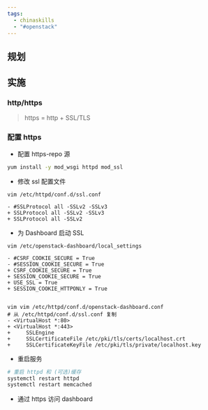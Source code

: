 ```yaml
---
tags:
  - chinaskills
  - "#openstack"
---
```

## 规划

## 实施

### http/https

> https = http + SSL/TLS

### 配置 https

- 配置 https-repo 源
```bash
yum install -y mod_wsgi httpd mod_ssl
```

- 修改 ssl 配置文件
```git
vim /etc/httpd/conf.d/ssl.conf

- #SSLProtocol all -SSLv2 -SSLv3
+ SSLProtocol all -SSLv2 -SSLv3
+ SSLProtocol all -SSLv2
```

- 为 Dashboard 启动 SSL
```git
vim /etc/openstack-dashboard/local_settings

- #CSRF_COOKIE_SECURE = True
- #SESSION_COOKIE_SECURE = True
+ CSRF_COOKIE_SECURE = True
+ SESSION_COOKIE_SECURE = True
+ USE_SSL = True
+ SESSION_COOKIE_HTTPONLY = True


vim vim /etc/httpd/conf.d/openstack-dashboard.conf
# 从 /etc/httpd/conf.d/ssl.conf 复制
- <VirtualHost *:80>
+ <VirtualHost *:443>
+     SSLEngine
+     SSLCertificateFile /etc/pki/tls/certs/localhost.crt
+     SSLCertificateKeyFile /etc/pki/tls/private/localhost.key
```

- 重启服务
```bash
# 重启 httpd 和 (可选)缓存
systemctl restart httpd
systemctl restart memcached
```

- 通过 https 访问 dashboard